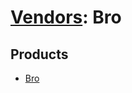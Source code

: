 # [Vendors](README.md): Bro

## Products

- [Bro](../products/37C866BF-72E1-470A-9072-EDB908F56951.md)
